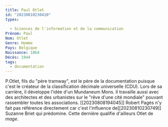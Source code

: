 ```yaml
---
title: Paul Otlet  
id: "20230810230410"
types:
   
  - Sciences de l'information et de la communication
Prénom: Paul
Nom: Otlet 
Genre: Homme
Pays: Belgique
Naissance: 1864
Décès: 1944
tags:
  - documentation
---
```


P.Otlet, fils du "père tramway", est le père de la documentation puisque c'est le créateur de la classification décimale universelle (CDU). Lors de sa carrière, il développe l'idée d'un Mundaneum Mons. Il travaille aussi avec des architectes et des urbanistes sur le "rêve d'une cité mondiale" pouvant rassembler toutes les associations. 
[[20230808194045]] Robert Pagès  n'y fait pas référence directement car c'est l'influence de[[20230810230749]] Suzanne Briet qui prédomine. Cette dernière qualifie d'ailleurs Otlet de *mage*.
